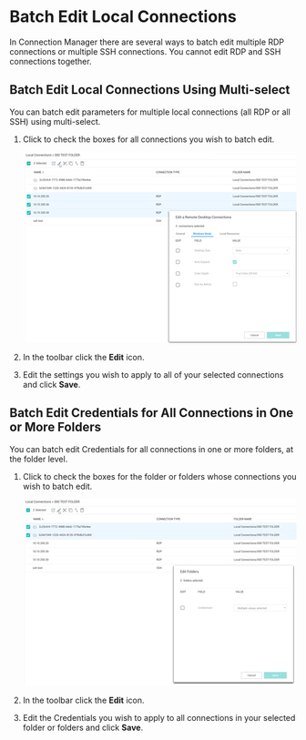 [title]: # (Batch Edit Connections)
[tags]: # (batch, edit, connection)
[priority]: # (508)
# Batch Edit Local Connections

In Connection Manager there are several ways to batch edit multiple RDP connections or multiple SSH connections. You cannot edit RDP and SSH connections together.

## Batch Edit Local Connections Using Multi-select
You can batch edit parameters for multiple local connections (all RDP or all SSH) using multi-select.

1. Click to check the boxes for all connections you wish to batch edit.

   ![Edit](images/edit-rdp-conns.png "Multi-select connections to batch edit")
1. In the toolbar click the __Edit__ icon.
1. Edit the settings you wish to apply to all of your selected connections and click __Save__.

## Batch Edit Credentials for All Connections in One or More Folders
You can batch edit Credentials for all connections in one or more folders, at the folder level.

1. Click to check the boxes for the folder or folders whose connections you wish to batch edit.

   ![Edit](images/edit-multifolder-creds.png "Batch edit connections in multiple folders")
1. In the toolbar click the __Edit__ icon.
1. Edit the Credentials you wish to apply to all connections in your selected folder or folders and click __Save__.
